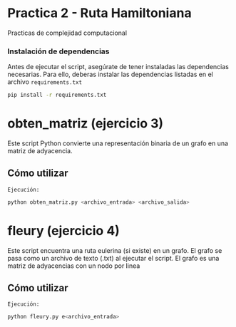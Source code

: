 # Practica 2 - Ruta Hamiltoniana
Practicas de complejidad computacional


### Instalación de dependencias
Antes de ejecutar el script, asegúrate de tener instaladas las dependencias necesarias. 
Para ello, deberas instalar las dependencias listadas en el archivo `requirements.txt` 

```bash
pip install -r requirements.txt
```



# obten_matriz (ejercicio 3)

Este script Python convierte una representación binaria de un grafo en una matriz de adyacencia.

## Cómo utilizar


`Ejecución:`

```bash
python obten_matriz.py <archivo_entrada> <archivo_salida>

```


# fleury  (ejercicio 4)

Este script encuentra una ruta eulerina (si existe) en un grafo.
El grafo se pasa como un archivo de texto (.txt) al ejecutar el script.
El grafo es una matriz de adyacencias con un nodo por linea

## Cómo utilizar


`Ejecución:`

```bash
python fleury.py e<archivo_entrada>
```